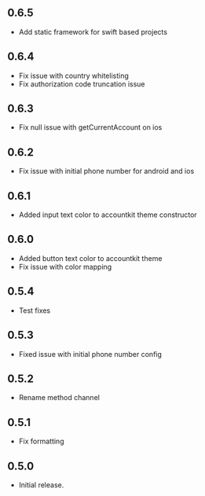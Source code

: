 ## 0.6.5
* Add static framework for swift based projects
## 0.6.4
* Fix issue with country whitelisting
* Fix authorization code truncation issue 
## 0.6.3
* Fix null issue with getCurrentAccount on ios

## 0.6.2
* Fix issue with initial phone number for android and ios

## 0.6.1
* Added input text color to accountkit theme constructor

## 0.6.0
* Added button text color to accountkit theme
* Fix issue with color mapping

## 0.5.4

* Test fixes

## 0.5.3

* Fixed issue with initial phone number config

## 0.5.2

* Rename method channel

## 0.5.1

* Fix formatting

## 0.5.0

* Initial release.